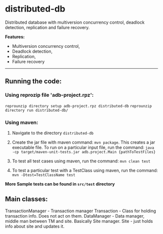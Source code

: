 # distributed-db

Distributed database with multiversion concurrency control, deadlock detection, replication and failure recovery.

**Features:**

- Multiversion concurrency control,
- Deadlock detection,
- Replication,
- Failure recovery

---

## Running the code:

### Using reprozip file 'adb-project.rpz':

`reprounzip directory setup adb-project.rpz distributed-db`
`reprounzip directory run distributed-db/`

### Using maven:

1. Navigate to the directory `distributed-db`

1. Create the jar file with maven command:	`mvn package`. This creates a jar executable file. 
To run on a particular input file, run the command: `java -cp target/maven-unit-tests.jar adb.project.Main {pathToTestFiles}`

1. To test all test cases using maven, run the command: `mvn clean test`

1. To test a particular test with a TestClass using maven, run the command: `mvn -Dtest=TestClassName test`

**More Sample tests can be found in `src/test` directory**

## Main classes:

TransactionManager - Transaction manager
Transaction - Class for holding transaction info. Does not act on them.
DataManager - Data manager, middle man between TM and site. Basically Site manager.
Site - just holds info about site and updates it.